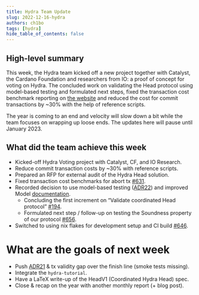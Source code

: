 ```yaml
---
title: Hydra Team Update
slug: 2022-12-16-hydra
authors: ch1bo
tags: [hydra]
hide_table_of_contents: false
---
```


## High-level summary

This week, the Hydra team kicked off a new project together with Catalyst, the Cardano Foundation and researchers from IO: a proof of concept for voting on Hydra. The concluded work on validating the Head protocol using model-based testing and formulated next steps, fixed the transaction cost benchmark reporting on [the website](https://hydra.family/head-protocol/benchmarks/transaction-cost/) and reduced the cost for commit transactions by ~30% with the help of reference scripts.

The year is coming to an end and velocity will slow down a bit while the team focuses on wrapping up loose ends. The updates here will pause until January 2023.

## What did the team achieve this week

- Kicked-off Hydra Voting project with Catalyst, CF, and IO Research.
- Reduce commit transaction costs by ~30% with reference scripts.
- Prepared an RFP for external audit of the Hydra Head solution.
- Fixed transaction cost benchmarks for abort tx [#631](https://github.com/input-output-hk/hydra/issues/631).
- Recorded decision to use model-based testing ([ADR22](https://hydra.family/head-protocol/adr/22/)) and improved Model [documentation](https://hydra.family/head-protocol/haddock/hydra-node/tests/Hydra-Model.html).
    - Concluding the first increment on &ldquo;Validate coordinated Head protocol&rdquo; [#194](https://github.com/input-output-hk/hydra/issues/194).
    - Formulated next step / follow-up on testing the Soundness property of our protocol [#656](https://github.com/input-output-hk/hydra/issues/656).
- Switched to using nix flakes for development setup and CI build [#646](https://github.com/input-output-hk/hydra/pull/646).

# What are the goals of next week

- Push [ADR21](https://github.com/input-output-hk/hydra/blob/7e532bd1c8a840a8155cf4b0858b982308dfc3f0/docs/adr/CloseTx-validity-bounds-and-deadline-calculation-DoS.md) & tx validity gap over the finish line (smoke tests missing).
- Integrate the `hydra-tutorial`.
- Have a LaTeX write-up of the HeadV1 (Coordinated Hydra Head) spec.
- Close & recap on the year with another monthly report (+ blog post).
